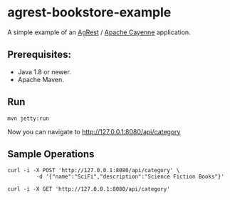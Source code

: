 # agrest-bookstore-example

A simple example of an [AgRest](https://agrest.io) / [Apache Cayenne](https://cayenne.apache.org/) application.

## Prerequisites:

* Java 1.8 or newer.
* Apache Maven.

## Run

```
mvn jetty:run
```

Now you can navigate to http://127.0.0.1:8080/api/category 

## Sample Operations

```
curl -i -X POST 'http://127.0.0.1:8080/api/category' \
         -d '{"name":"SciFi","description":"Science Fiction Books"}'
         
curl -i -X GET 'http://127.0.0.1:8080/api/category'
```

